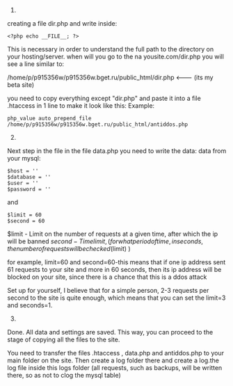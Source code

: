 1. 
creating a file dir.php and write inside:

  <code>\<?php echo \_\_FILE\_\_; ?></code>


This is necessary in order to understand the full path to the directory on your hosting/server.
when will you go to the na yousite.com/dir.php you will see a line similar to:

  /home/p/p915356w/p915356w.bget.ru/public_html/dir.php   <--- (its my beta site)

you need to copy everything except "dir.php" and paste it into a file .htaccess in 1 line to make it look like this:
Example:

	php_value auto_prepend_file /home/p/p915356w/p915356w.bget.ru/public_html/antiddos.php

2. 
Next step in the file in the file data.php you need to write the data:
data from your mysql:

	$host = ''
	$database = '' 
	$user = ''
	$password = ''
	
and

	$limit = 60
	$second = 60

$limit - Limit on the number of requests at a given time, after which the ip will be banned
$second - Time limit, (for what period of time, in seconds, the number of requests will be checked($limit) )

for example, limit=60 and second=60-this means that if one ip address sent 61 requests to your site and more in 60 seconds, then its ip address will be blocked on your site, since there is a chance that this is a ddos attack

Set up for yourself, I believe that for a simple person, 2-3 requests per second to the site is quite enough, which means that you can set the limit=3 and seconds=1.

3. 
Done. All data and settings are saved. This way, you can proceed to the stage of copying all the files to the site.

You need to transfer the files .htaccess , data.php and antiddos.php to your main folder on the site. Then create a log folder there and create a log.the log file inside this logs folder (all requests, such as backups, will be written there, so as not to clog the mysql table)
